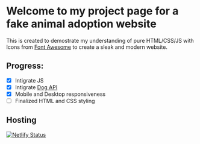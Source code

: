 # Welcome to my project page for a fake animal adoption website

This is created to demostrate my understanding of pure HTML/CSS/JS with Icons from [Font Awesome](https://fontawesome.com/) to create a sleak and modern website.

## Progress:
- [x] Intigrate JS
- [x] Intigrate [Dog API](https://dog.ceo/dog-api/)
- [x] Mobile and Desktop responsiveness
- [ ] Finalized HTML and CSS styling
## Hosting

[![Netlify Status](https://api.netlify.com/api/v1/badges/dfacbee3-f52b-4d1a-a1e2-23f5d9e1c417/deploy-status)](https://app.netlify.com/sites/dfw-animal-adoption/deploys)
